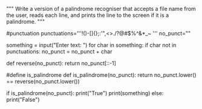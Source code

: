 """
Write a version of a palindrome recogniser that accepts a file
name from the user, reads each line, and prints the line to the
screen if it is a palindrome. 
"""

#punctuation
punctuations='''!()-[]{};:'"\,<>./?@#$%^&*_~ '''
no_punct=""

something = input("Enter text: ")
for char in something:
   if char not in punctuations:
       no_punct = no_punct + char
       

def reverse(no_punct):
    return no_punct[::-1]

#define is_palindrome
def is_palindrome(no_punct):
    return no_punct.lower() == reverse(no_punct.lower())

if is_palindrome(no_punct):
    print("True")
    print(something)
else:
    print("False")
